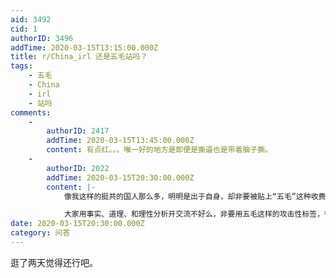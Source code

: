 ```yaml
---
aid: 3492
cid: 1
authorID: 3496
addTime: 2020-03-15T13:15:00.000Z
title: r/China_irl 还是五毛站吗？
tags:
    - 五毛
    - China
    - irl
    - 站吗
comments:
    -
        authorID: 2417
        addTime: 2020-03-15T13:45:00.000Z
        content: 有点红。。。唯一好的地方是即便是撕逼也是带着脑子撕。
    -
        authorID: 2022
        addTime: 2020-03-15T20:30:00.000Z
        content: |-
            像我这样的挺共的国人那么多，明明是出于自身，却非要被贴上“五毛”这种收费办事的标签，真是很无奈。

            大家用事实、道理、和理性分析开交流不好么，非要用五毛这样的攻击性标签，很不好
date: 2020-03-15T20:30:00.000Z
category: 问答
---
```


逛了两天觉得还行吧。
